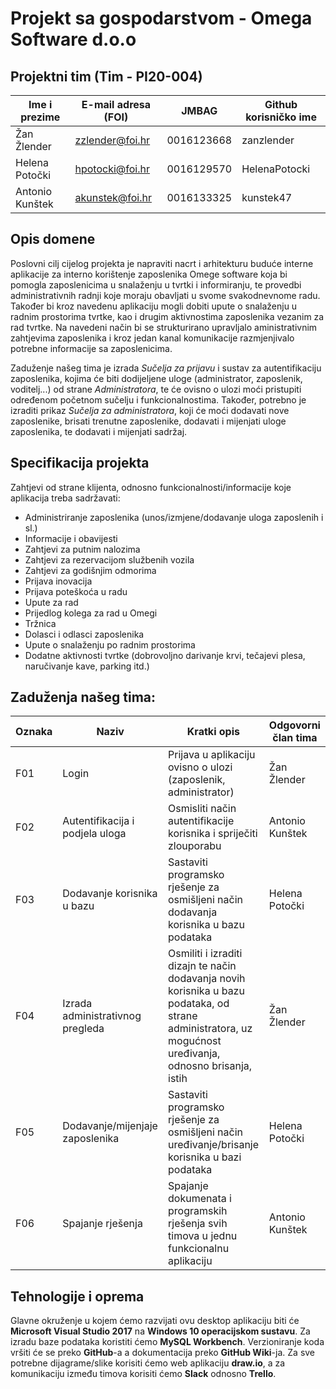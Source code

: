 # Projekt sa gospodarstvom - Omega Software d.o.o

## Projektni tim (Tim - PI20-004)

Ime i prezime   | E-mail adresa (FOI) |    JMBAG   | Github korisničko ime
--------------- | ------------------- | ---------- | ---------------------
Žan Žlender     | zzlender@foi.hr     | 0016123668 | zanzlender
Helena Potočki  | hpotocki@foi.hr     | 0016129570 | HelenaPotocki
Antonio Kunštek | akunstek@foi.hr     | 0016133325 | kunstek47


## Opis domene
Poslovni cilj cijelog projekta je napraviti nacrt i arhitekturu buduće interne aplikacije za interno korištenje zaposlenika Omege software koja bi pomogla zaposlenicima u snalaženju u tvrtki i informiranju, te provedbi administrativnih radnji koje moraju obavljati u svome svakodnevnome radu. Također bi kroz navedenu aplikaciju mogli dobiti upute o snalaženju u radnim prostorima tvrtke, kao i drugim aktivnostima zaposlenika vezanim za rad tvrtke. Na navedeni način bi se strukturirano upravljalo aministrativnim zahtjevima zaposlenika i kroz jedan kanal komunikacije razmjenjivalo potrebne informacije sa zaposlenicima.

Zaduženje našeg tima je izrada *Sučelja za prijavu* i sustav za autentifikaciju zaposlenika, kojima će biti dodijeljene uloge (administrator, zaposlenik, voditelj...) od strane *Administratora*, te će ovisno o ulozi moći pristupiti određenom početnom sučelju i funkcionalnostima. Također, potrebno je izraditi prikaz *Sučelja za administratora*, koji će moći dodavati nove zaposlenike, brisati trenutne zaposlenike, dodavati i mijenjati uloge zaposlenika, te dodavati i mijenjati sadržaj.


## Specifikacija projekta
Zahtjevi od strane klijenta, odnosno funkcionalnosti/informacije koje aplikacija treba sadržavati:
- Administriranje zaposlenika (unos/izmjene/dodavanje uloga zaposlenih i sl.)
- Informacije i obavijesti 
- Zahtjevi za putnim nalozima
- Zahtjevi za rezervacijom službenih vozila
- Zahtjevi za godišnjim odmorima
- Prijava inovacija
- Prijava poteškoća u radu
- Upute za rad
- Prijedlog kolega za rad u Omegi
- Tržnica
- Dolasci i odlasci zaposlenika
- Upute o snalaženju po radnim prostorima
- Dodatne aktivnosti tvrtke (dobrovoljno darivanje krvi, tečajevi plesa, naručivanje kave, parking itd.)



## Zaduženja našeg tima:

Oznaka   | Naziv | Kratki opis | Odgovorni član tima
-------- | ----- | ----------- | -------------------
F01 | Login | Prijava u aplikaciju ovisno o ulozi (zaposlenik, administrator) | Žan Žlender
F02 | Autentifikacija i podjela uloga | Osmisliti način autentifikacije korisnika i spriječiti zlouporabu | Antonio Kunštek
F03 | Dodavanje korisnika u bazu | Sastaviti programsko rješenje za osmišljeni način dodavanja korisnika u bazu podataka | Helena Potočki
F04 | Izrada administrativnog pregleda | Osmiliti i izraditi dizajn te način dodavanja novih korisnika u bazu podataka, od strane administratora, uz mogućnost uređivanja, odnosno brisanja, istih |  Žan Žlender
F05 | Dodavanje/mijenjaje zaposlenika | Sastaviti programsko rješenje za osmišljeni način uređivanje/brisanje korisnika u bazi podataka | Helena Potočki
F06 | Spajanje rješenja | Spajanje dokumenata i programskih rješenja svih timova u jednu funkcionalnu aplikaciju | Antonio Kunštek



## Tehnologije i oprema
Glavne okruženje u kojem ćemo razvijati ovu desktop aplikaciju biti će **Microsoft Visual Studio 2017** na **Windows 10 operacijskom sustavu**. Za izradu baze podataka koristiti ćemo **MySQL Workbench**. Verzioniranje koda vršiti će se preko **GitHub**-a a dokumentacija preko **GitHub Wiki**-ja. Za sve potrebne dijagrame/slike korisiti ćemo web aplikaciju **draw.io**, a za komunikaciju između timova korisiti ćemo **Slack** odnosno **Trello**.
